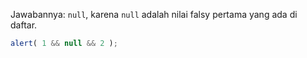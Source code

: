 Jawabannya: `null`, karena `null` adalah nilai falsy pertama yang ada di daftar.

```js run
alert( 1 && null && 2 );
```

